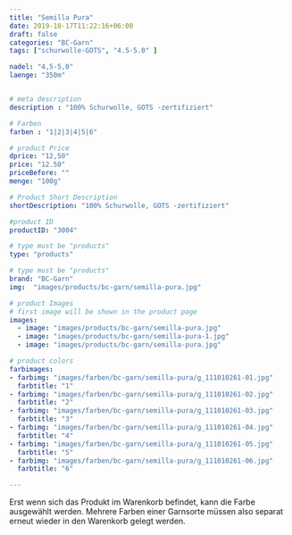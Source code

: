 ```yaml
---
title: "Semilla Pura"
date: 2019-10-17T11:22:16+06:00
draft: false
categories: "BC-Garn"
tags: ["schurwolle-GOTS", "4.5-5.0" ] 

nadel: "4,5-5,0" 
laenge: "350m"	


# meta description
description : "100% Schurwolle, GOTS -zertifiziert"

# Farben
farben : "1|2|3|4|5|6"

# product Price
dprice: "12,50"
price: "12.50"
priceBefore: ""
menge: "100g"

# Product Short Description
shortDescription: "100% Schurwolle, GOTS -zertifiziert"

#product ID
productID: "3004"

# type must be "products"
type: "products"

# type must be "products"
brand: "BC-Garn"
img:  "images/products/bc-garn/semilla-pura.jpg"   

# product Images
# first image will be shown in the product page 
images:
  - image: "images/products/bc-garn/semilla-pura.jpg" 
  - image: "images/products/bc-garn/semilla-pura-1.jpg" 
  - image: "images/products/bc-garn/semilla-pura.jpg" 

# product colors
farbimages:  
- farbimg: "images/farben/bc-garn/semilla-pura/g_111010261-01.jpg"	
  farbtitle: "1"
- farbimg: "images/farben/bc-garn/semilla-pura/g_111010261-02.jpg"	
  farbtitle: "2"
- farbimg: "images/farben/bc-garn/semilla-pura/g_111010261-03.jpg"	
  farbtitle: "3"
- farbimg: "images/farben/bc-garn/semilla-pura/g_111010261-04.jpg"	
  farbtitle: "4"
- farbimg: "images/farben/bc-garn/semilla-pura/g_111010261-05.jpg"	
  farbtitle: "5"
- farbimg: "images/farben/bc-garn/semilla-pura/g_111010261-06.jpg"	
  farbtitle: "6"  

---
```


Erst wenn sich das Produkt im Warenkorb befindet, kann die Farbe ausgewählt werden.
Mehrere Farben einer Garnsorte müssen also separat erneut wieder in den Warenkorb gelegt werden.
